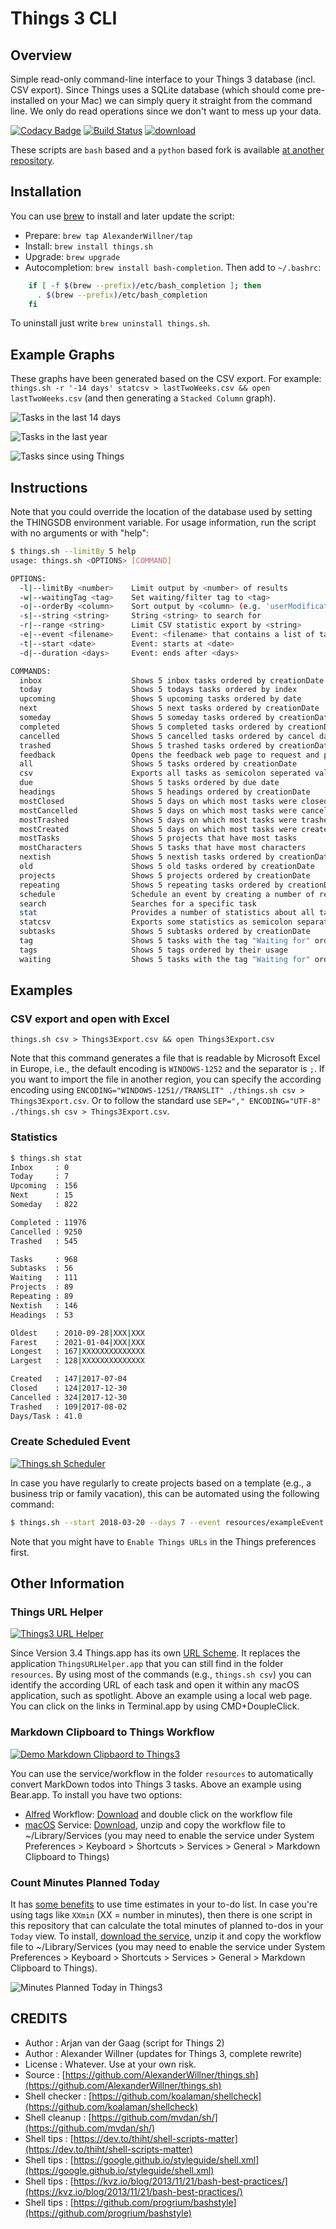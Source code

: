 # Things 3 CLI

## Overview

Simple read-only command-line interface to your Things 3 database (incl. CSV export). Since Things uses a SQLite database (which should come pre-installed on your Mac) we can simply query it straight from the command line. We only do read operations since we don't want to mess up your data.

[![Codacy Badge](https://api.codacy.com/project/badge/Grade/62336d873da240ac89188efdb9f50d8b)](https://app.codacy.com/app/AlexanderWillner/things.sh?utm_source=github.com&utm_medium=referral&utm_content=AlexanderWillner/things.sh&utm_campaign=Badge_Grade_Dashboard)
[![Build Status](https://travis-ci.org/AlexanderWillner/things.sh.svg?branch=master)](https://travis-ci.org/AlexanderWillner/things.sh) [![download](https://img.shields.io/github/downloads/AlexanderWillner/things.sh/total)](https://github.com/AlexanderWillner/things.sh/releases)

These scripts are `bash` based and a `python` based fork is available [at another repository](https://github.com/AlexanderWillner/KanbanView).

## Installation

You can use [brew](https://brew.sh) to install and later update the script:

- Prepare: ```brew tap AlexanderWillner/tap```
- Install: ```brew install things.sh```
- Upgrade: ```brew upgrade```
- Autocompletion: ```brew install bash-completion```. Then add to ```~/.bashrc```:

```bash
    if [ -f $(brew --prefix)/etc/bash_completion ]; then
      . $(brew --prefix)/etc/bash_completion
    fi
```

To uninstall just write `brew uninstall things.sh`.

## Example Graphs

These graphs have been generated based on the CSV export. For example: ```things.sh -r '-14 days' statcsv > lastTwoWeeks.csv && open lastTwoWeeks.csv``` (and then generating a ```Stacked Column``` graph).

![Tasks in the last 14 days](img/example3.jpg)

![Tasks in the last year](img/example1.jpg)

![Tasks since using Things](img/example2.jpg)

## Instructions

Note that you could override the location of the database used by setting the THINGSDB environment variable. For usage information, run the script with no arguments or with "help":

```bash
$ things.sh --limitBy 5 help
usage: things.sh <OPTIONS> [COMMAND]

OPTIONS:
  -l|--limitBy <number>    Limit output by <number> of results
  -w|--waitingTag <tag>    Set waiting/filter tag to <tag>
  -o|--orderBy <column>    Sort output by <column> (e.g. 'userModificationDate' or 'creationDate')
  -s|--string <string>     String <string> to search for
  -r|--range <string>      Limit CSV statistic export by <string>
  -e|--event <filename>    Event: <filename> that contains a list of tasks
  -t|--start <date>        Event: starts at <date>
  -d|--duration <days>     Event: ends after <days>

COMMANDS:
  inbox                    Shows 5 inbox tasks ordered by creationDate
  today                    Shows 5 todays tasks ordered by index
  upcoming                 Shows 5 upcoming tasks ordered by date
  next                     Shows 5 next tasks ordered by creationDate
  someday                  Shows 5 someday tasks ordered by creationDate
  completed                Shows 5 completed tasks ordered by creationDate
  cancelled                Shows 5 cancelled tasks ordered by cancel date
  trashed                  Shows 5 trashed tasks ordered by creationDate
  feedback                 Opens the feedback web page to request and propose changes
  all                      Shows 5 tasks ordered by creationDate
  csv                      Exports all tasks as semicolon seperated values incl. notes and Excel friendly
  due                      Shows 5 tasks ordered by due date
  headings                 Shows 5 headings ordered by creationDate
  mostClosed               Shows 5 days on which most tasks were closed
  mostCancelled            Shows 5 days on which most tasks were cancelled
  mostTrashed              Shows 5 days on which most tasks were trashed
  mostCreated              Shows 5 days on which most tasks were created
  mostTasks                Shows 5 projects that have most tasks
  mostCharacters           Shows 5 tasks that have most characters
  nextish                  Shows 5 nextish tasks ordered by creationDate
  old                      Shows 5 old tasks ordered by creationDate
  projects                 Shows 5 projects ordered by creationDate
  repeating                Shows 5 repeating tasks ordered by creationDate
  schedule                 Schedule an event by creating a number of related tasks
  search                   Searches for a specific task
  stat                     Provides a number of statistics about all tasks
  statcsv                  Exports some statistics as semicolon separated values for -1 year
  subtasks                 Shows 5 subtasks ordered by creationDate
  tag                      Shows 5 tasks with the tag "Waiting for" ordered by "creationDate"
  tags                     Shows 5 tags ordered by their usage
  waiting                  Shows 5 tasks with the tag "Waiting for" ordered by "creationDate"
```

## Examples

### CSV export and open with Excel

```things.sh csv > Things3Export.csv && open Things3Export.csv```

Note that this command generates a file that is readable by Microsoft Excel in Europe, i.e., the default encoding is ```WINDOWS-1252``` and the separator is ```;```. If you want to import the file in another region, you can specify the according encoding using ```ENCODING="WINDOWS-1251//TRANSLIT" ./things.sh csv > Things3Export.csv```. Or to follow the standard use ```SEP="," ENCODING="UTF-8" ./things.sh csv > Things3Export.csv```.

### Statistics

```bash
$ things.sh stat
Inbox     : 0
Today     : 7
Upcoming  : 156
Next      : 15
Someday   : 822

Completed : 11976
Cancelled : 9250
Trashed   : 545

Tasks     : 968
Subtasks  : 56
Waiting   : 111
Projects  : 89
Repeating : 89
Nextish   : 146
Headings  : 53

Oldest    : 2010-09-28|XXX|XXX
Farest    : 2021-01-04|XXX|XXX
Longest   : 167|XXXXXXXXXXXXXX
Largest   : 128|XXXXXXXXXXXXXX

Created   : 147|2017-07-04
Closed    : 124|2017-12-30
Cancelled : 324|2017-12-30
Trashed   : 109|2017-08-02
Days/Task : 41.0
```

### Create Scheduled Event

[![Things.sh Scheduler](https://j.gifs.com/VPrxp9.gif)](https://youtu.be/npOYItkLuhU)

In case you have regularly to create projects based on a template (e.g., a business trip or family vacation), this can be automated using the following command:

```bash
$ things.sh --start 2018-03-20 --days 7 --event resources/exampleEvent.thingslist schedule
```

Note that you might have to ```Enable Things URLs``` in the Things preferences first.

## Other Information

### Things URL Helper

[![Things3 URL Helper](https://j.gifs.com/59VllB.gif)](https://youtu.be/6niSmdXanug)

Since Version 3.4 Things.app has its own [URL Scheme](https://support.culturedcode.com/customer/en/portal/articles/2803573). It replaces the application ```ThingsURLHelper.app``` that you can still find in the folder ```resources```. By using most of the commands (e.g., ```things.sh csv```) you can identify the according URL of each task and open it within any macOS application, such as spotlight. Above an example using a local web page. You can click on the links in Terminal.app by using CMD+DoupleClick.

### Markdown Clipboard to Things Workflow

[![Demo Markdown Clipbaord to Things3](https://j.gifs.com/gL8kx9.gif)](https://youtu.be/HTaxOkZb9S4)

You can use the service/workflow in the folder ```resources``` to automatically convert MarkDown todos into Things 3 tasks. Above an example using Bear.app. To install you have two options:

- [Alfred](https://www.alfredapp.com/blog/tips-and-tricks/tutorial-importing-and-setting-up-alfred-workflows/) Workflow: [Download](https://github.com/AlexanderWillner/things.sh/blob/master/resources/Markdown%20Clipboard%20to%20Things.alfredworkflow?raw=true) and double click on the workflow file
- [macOS](https://support.apple.com/kb/PH25241) Service: [Download](https://github.com/AlexanderWillner/things.sh/blob/master/resources/Markdown%20Clipboard%20to%20Things.workflow.zip?raw=true), unzip and copy the workflow file to ~/Library/Services (you may need to enable the service under System Preferences > Keyboard > Shortcuts > Services > General > Markdown Clipboard to Things)

### Count Minutes Planned Today

It has [some benefits](https://blog.amazingmarvin.com/5-benefits-of-using-time-estimates-in-your-to-do-list/) to use time estimates in your to-do list. In case you're using tags like ```XXmin``` (XX = number in minutes), then there is one script in this repository that can calculate the total minutes of planned to-dos in your ```Today``` view. To install, [download the service](https://github.com/AlexanderWillner/things.sh/blob/master/resources/MinutesTodayInThings.zip?raw=true), unzip it and copy the workflow file to ~/Library/Services (you may need to enable the service under System Preferences > Keyboard > Shortcuts > Services > General > Markdown Clipboard to Things).

![Minutes Planned Today in Things3](img/todayMinutes.png)

## CREDITS

- Author        : Arjan van der Gaag (script for Things 2)
- Author        : Alexander Willner (updates for Things 3, complete rewrite)
- License       : Whatever. Use at your own risk.
- Source        : [https://github.com/AlexanderWillner/things.sh](https://github.com/AlexanderWillner/things.sh)
- Shell checker : [https://github.com/koalaman/shellcheck](https://github.com/koalaman/shellcheck)
- Shell cleanup : [https://github.com/mvdan/sh/](https://github.com/mvdan/sh/)
- Shell tips    : [https://dev.to/thiht/shell-scripts-matter](https://dev.to/thiht/shell-scripts-matter)
- Shell tips    : [https://google.github.io/styleguide/shell.xml](https://google.github.io/styleguide/shell.xml)
- Shell tips    : [https://kvz.io/blog/2013/11/21/bash-best-practices/](https://kvz.io/blog/2013/11/21/bash-best-practices/)
- Shell tips    : [https://github.com/progrium/bashstyle](https://github.com/progrium/bashstyle)
